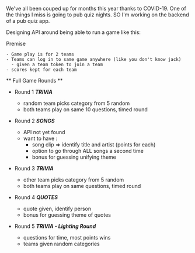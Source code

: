 We've all been couped up for months this year thanks to COVID-19.
One of the things I miss is going to pub quiz nights. SO I'm working on the backend of a pub quiz app.


Designing API around being able to run a game like this:

  Premise

    - Game play is for 2 teams
    - Teams can log in to same game anywhere (like you don't know jack)
      - given a team token to join a team
    - scores kept for each team

**  Full Game Rounds  **
  - Round 1 ***TRIVIA***

    - random team picks category from 5 random
    - both teams play on same 10 questions, timed round

  - Round 2 ***SONGS***

    - API not yet found
    - want to have :
      * song clip => identify title and artist (points for each)
      * option to go through ALL songs a second time
      * bonus for guessing unifying theme

  - Round 3 ***TRIVIA***

    - other team picks category from 5 random
    - both teams play on same questions, timed round

  - Round 4 ***QUOTES***

    - quote given, identify person
    - bonus for guessing theme of quotes

  - Round 5 ***TRIVIA - Lighting Round***


    - questions for time, most points wins
    - teams given random categories